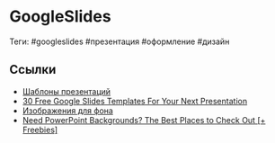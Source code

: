 # GoogleSlides

Теги: #googleslides #презентация #оформление #дизайн 

## Ссылки

* [Шаблоны презентаций](https://slidesgo.com/)
* [30 Free Google Slides Templates For Your Next Presentation](https://graphicmama.com/blog/free-google-slides-templates/)
* [Изображения для фона](https://www.vecteezy.com/free-vector/background)
* [Need PowerPoint Backgrounds? The Best Places to Check Out [+ Freebies]](https://graphicmama.com/blog/powerpoint-backgrounds/)